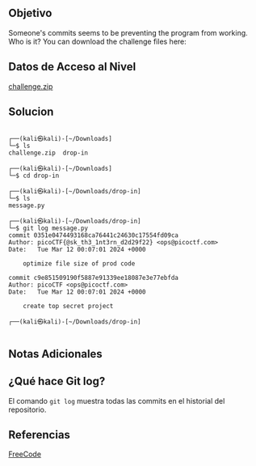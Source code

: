 
## Objetivo
Someone's commits seems to be preventing the program from working. Who is it? You can download the challenge files here:


## Datos de Acceso al Nivel

[challenge.zip](https://artifacts.picoctf.net/c_titan/156/challenge.zip)


## Solucion

```
                                                                             
┌──(kali㉿kali)-[~/Downloads]
└─$ ls
challenge.zip  drop-in
                                                                             
┌──(kali㉿kali)-[~/Downloads]
└─$ cd drop-in  
                                                                             
┌──(kali㉿kali)-[~/Downloads/drop-in]
└─$ ls
message.py
                                                                             
┌──(kali㉿kali)-[~/Downloads/drop-in]
└─$ git log message.py           
commit 0351e0474493168ca76441c24630c17554fd09ca
Author: picoCTF{@sk_th3_1nt3rn_d2d29f22} <ops@picoctf.com>
Date:   Tue Mar 12 00:07:01 2024 +0000

    optimize file size of prod code

commit c9e851509190f5887e91339ee18087e3e77ebfda
Author: picoCTF <ops@picoctf.com>
Date:   Tue Mar 12 00:07:01 2024 +0000

    create top secret project
                                                                             
┌──(kali㉿kali)-[~/Downloads/drop-in]


```
## Notas Adicionales

## ¿Qué hace Git log?

El comando `git log` muestra todas las commits en el historial del repositorio.

## Referencias

[FreeCode](https://www.freecodecamp.org/espanol/news/explicacion-del-comando-git-log/)
